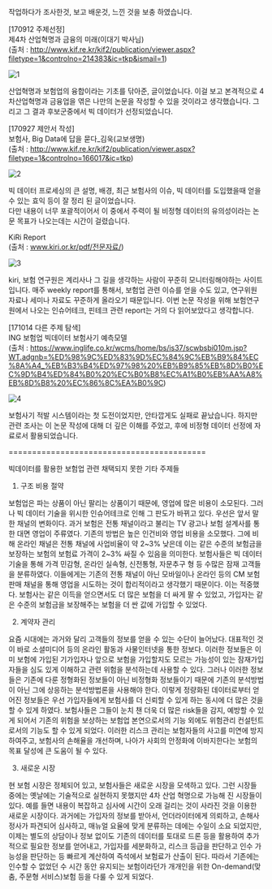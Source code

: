 작업하다가 조사한것, 보고 배운것, 느낀 것을 보충 하였습니다.    

[170912 주제선정]   
제4차 산업혁명과 금융의 미래(이대기 박사님)   
(출처 : http://www.kif.re.kr/kif2/publication/viewer.aspx?filetype=1&controlno=214383&ic=tkp&ismail=1)

![1](https://user-images.githubusercontent.com/32063022/41098980-1745951c-6a98-11e8-9f4c-1a4d76272337.jpg)

산업혁명과 보험업의 융합이라는 기초를 닦아준, 글이었습니다. 이걸 보고 본격적으로 4차산업혁명과 금융업을 엮은 나만의 논문을 작성할 수 있을 것이라고 생각했습니다. 그리고 그 결과 후보군중에서 빅 데이터가 선정되었습니다.

[170927 제안서 작성]   
보험사, Big Data에 답을 묻다_김욱(교보생명)   
(출처 : http://www.kif.re.kr/kif2/publication/viewer.aspx?filetype=1&controlno=166017&ic=tkp)

![2](https://user-images.githubusercontent.com/32063022/41098981-1773b69a-6a98-11e8-8b4f-a3c91f3edde6.jpg)

 빅 데이터 프로세싱의 큰 설명, 배경, 최근 보험사의 이슈, 빅 데이터를 도입했을때 얻을 수 있는 효익 등이 잘 정리 된 글이었습니다.   
 다만 내용이 너무 포괄적이어서 이 중에서 주력이 될 비정형 데이터의 유의성이라는 논문 목표가 나오는데는 시간이 걸렸습니다.   

KiRi Report    
(출처 : www.kiri.or.kr/pdf/전문자료/)    

![3](https://user-images.githubusercontent.com/32063022/41098983-179e1ad4-6a98-11e8-9080-b0d26f810a91.jpg)

kiri, 보험 연구원은 계리사나 그 길을 생각하는 사람이 꾸준히 모니터링해야하는 사이트입니다. 매주 weekly report를 통해서, 보험업 관련 이슈를 얻을 수도 있고, 연구위원 자료나 세미나 자료도 꾸준하게 올라오기 때문입니다. 이번 논문 작성을 위해 보험연구원에서 나오는 인슈어테크, 핀테크 관련 report는 거의 다 읽어보았다고 생각합니다.


[171014 다른 주제 탐색]   
ING 보험업 빅데이터 보험사기 예측모델  
(출처 : https://www.inglife.co.kr/wcms/home/bs/is37/scwbsbi010m.jsp?WT.adgnb=%ED%98%9C%ED%83%9D%EC%84%9C%EB%B9%84%EC%8A%A4_%EB%B3%B4%ED%97%98%20%EB%B9%85%EB%8D%B0%EC%9D%B4%ED%84%B0%20%EC%B0%B8%EC%A1%B0%EB%AA%A8%EB%8D%B8%20%EC%86%8C%EA%B0%9C)  

![4](https://user-images.githubusercontent.com/32063022/41098984-18255c9c-6a98-11e8-8300-d1470eabf77f.jpg)

보험사기 적발 시스템이라는 첫 도전이었지만, 안타깝게도 실패로 끝났습니다. 하지만 관련 조사는 이 논문 작성에 대해 더 깊은 이해를 주었고, 후에 비정형 데이터 선정에 자료로서 활용되었습니다.

==========================================

빅데이터를 활용한 보험업 관련 채택되지 못한 기타 주제들

1. 구조 비용 절약

 보험업은 파는 상품이 아닌 팔리는 상품이기 때문에, 영업에 많은 비용이 소모된다. 그러나 빅 데이터 기술을 위시한 인슈어테크로 인해 그 판도가 바뀌고 있다. 우선은 앞서 말한 채널의 변화이다. 과거 보험은 전통 채널이라고 불리는 TV 광고나 보험 설계사를 통한 대면 영업이 주류였다. 기존의 방법은 높은 인건비와 영업 비용을 소모했다. 그에 비해 온라인 채널은 전통 채널에 사업비율이 약 2~3% 낮은데 이는 같은 수준의 보험금을 보장하는 보험의 보험료 가격이 2~3% 싸질 수 있음을 의미한다. 보험사들은 빅 데이터 기술을 통해 가격 민감형, 온라인 실속형, 신전통형, 자문추구 형 등 수많은 잠재 고객들을 분류하였다. 이들에게는 기존의 전통 채널이 아닌 모바일이나 온라인 등의 CM 보험 판매 채널을 통해 영업을 시도하는 것이 합리적이라고 생각했기 때문이다. 이는 적중했다. 보험사는 같은 이득을 얻으면서도 더 많은 보험을 더 싸게 팔 수 있었고, 가입자는 같은 수준의 보험금을 보장해주는 보험을 더 싼 값에 가입할 수 있었다.

2. 계약자 관리

 요즘 시대에는 과거와 달리 고객들의 정보를 얻을 수 있는 수단이 늘어났다. 대표적인 것이 바로 소셜미디어 등의 온라인 활동과 사물인터넷을 통한 정보다. 이러한 정보들은 이미 보험에 가입된 기가입자나 앞으로 보험을 가입할지도 모르는 가능성이 있는 잠재가입자들을 심도 있게 이해하고 관련 위험을 분석하는데 사용할 수 있다. 그러나 이러한 정보들은 기존에 다룬 정형화된 정보들이 아닌 비정형화 정보들이기 때문에 기존의 분석방법이 아닌 그에 상응하는 분석방법론을 사용해야 한다.
 이렇게 정량화된 데이터로부터 얻어진 정보들은 우선 가입자들에게 보험사를 더 신뢰할 수 있게 하는 동시에 더 많은 것을 할 수 있게 하였다. 보험사들은 그들이 눈치 챈 더욱 더 많은 risk들을 감지, 예방할 수 있게 되어서 기존의 위험을 보상하는 보험업 본연으로서의 기능 외에도 위험관리 컨설턴트로서의 기능도 할 수 있게 되었다. 이러한 리스크 관리는 보험자들의 사고를 미연에 방지하여주고, 보험사의 손해율을 개선하며, 나아가 사회의 안정화에 이바지한다는 보험의 목표 달성에 큰 도움이 될 수 있다.

3. 새로운 시장

 현 보험 시장은 정체되어 있고, 보험사들은 새로운 시장을 모색하고 있다. 그런 시장들 중에는 옛날에는 기술적으로 실현하지 못했지만 4차 산업 혁명으로 가능해 진 시장들이 있다. 예를 들면 내용이 복잡하고 심사에 시간이 오래 걸리는 것이 사라진 것을 이용한 새로운 시장이다. 과거에는 가입자의 정보를 받아서, 언더라이터에게 의뢰하고, 손해사정사가 파견되어 심사하고, 매뉴얼 요율에 맞게 분류하는 데에는 수일이 소요 되었지만, 이제는 별도의 상담이나 정보 없이도 기존의 데이터를 토대로 드론 등을 활용하여 추가적으로 필요한 정보를 얻어내고, 가입자를 세분화하고, 리스크 등급을 판단하고 인수 가능성을 판단하는 등 빠르게 계산하여 즉석에서 보험료가 산출이 된다. 따라서 기존에는 인수할 수 없었던 수 시간 동안 유지되는 보험이라던가 개개인을 위한 On-demand(맞춤, 주문형 서비스)보험 등을 다룰 수 있게 되었다.
